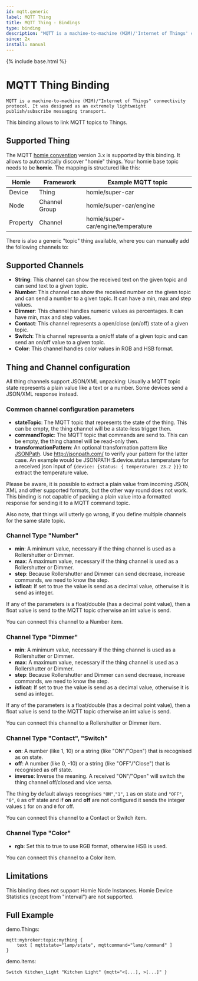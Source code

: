 ```yaml
---
id: mqtt.generic
label: MQTT Thing
title: MQTT Thing - Bindings
type: binding
description: "MQTT is a machine-to-machine (M2M)/'Internet of Things' connectivity protocol. It was designed as an extremely lightweight publish/subscribe messaging transport."
since: 2x
install: manual
---
```


<!-- Attention authors: Do not edit directly. Please add your changes to the appropriate source repository -->

{% include base.html %}

# MQTT Thing Binding

    MQTT is a machine-to-machine (M2M)/"Internet of Things" connectivity protocol. It was designed as an extremely lightweight publish/subscribe messaging transport.

This binding allows to link MQTT topics to Things.

## Supported Thing

The MQTT [homie convention](https://github.com/homieiot/convention) version 3.x is supported by this binding.
It allows to automatically discover "homie" things.
Your homie base topic needs to be **homie**. The mapping is structured like this:


| Homie    | Framework     | Example MQTT topic                 |
|----------|---------------|------------------------------------|
| Device   | Thing         | homie/super-car                    |
| Node     | Channel Group | homie/super-car/engine             |
| Property | Channel       | homie/super-car/engine/temperature |

There is also a generic "topic" thing available, where you can manually add the following channels to:

## Supported Channels

* **String**: This channel can show the received text on the given topic and can send text to a given topic.
* **Number**: This channel can show the received number on the given topic and can send a number to a given topic. It can have a min, max and step values.
* **Dimmer**: This channel handles numeric values as percentages. It can have min, max and step values.
* **Contact**: This channel represents a open/close (on/off) state of a given topic.
* **Switch**: This channel represents a on/off state of a given topic and can send an on/off value to a given topic.
* **Color**: This channel handles color values in RGB and HSB format.

## Thing and Channel configuration

All thing channels support JSON/XML unpacking: Usually a MQTT topic state represents a plain value like a text or a number. Some devices send a JSON/XML response instead.

### Common channel configuration parameters

* __stateTopic__: The MQTT topic that represents the state of the thing. This can be empty, the thing channel will be a state-less trigger then. 
* __commandTopic__: The MQTT topic that commands are send to. This can be empty, the thing channel will be read-only then.
* __transformationPattern__: An optional transformation pattern like [JSONPath](http://goessner.net/articles/JsonPath/index.html#e2). Use http://jsonpath.com/ to verify your pattern for the latter case. An example would be JSONPATH:$.device.status.temperature for a received json input of `{device: {status: { temperature: 23.2 }}}` to extract the temperature value.

Please be aware, it is possible to extract a plain value from incoming JSON, XML and other supported formats, but the other way round does not work. This binding is not capable of packing a plain value into a formatted response for sending it to a MQTT command topic.

Also note, that things will utterly go wrong, if you define multiple channels for the same state topic.
 
### Channel Type "Number"
 
* __min__: A minimum value, necessary if the thing channel is used as a Rollershutter or Dimmer.
* __max__: A maximum value, necessary if the thing channel is used as a Rollershutter or Dimmer.
* __step__: Because Rollershutter and Dimmer can send decrease, increase commands, we need to know the step.
* __isfloat__: If set to true the value is send as a decimal value, otherwise it is send as integer.

If any of the parameters is a float/double (has a decimal point value), then a float value is send to the MQTT topic otherwise an int value is send.

You can connect this channel to a Number item.

### Channel Type "Dimmer"
 
* __min__: A minimum value, necessary if the thing channel is used as a Rollershutter or Dimmer.
* __max__: A maximum value, necessary if the thing channel is used as a Rollershutter or Dimmer.
* __step__: Because Rollershutter and Dimmer can send decrease, increase commands, we need to know the step.
* __isfloat__: If set to true the value is send as a decimal value, otherwise it is send as integer.

If any of the parameters is a float/double (has a decimal point value), then a float value is send to the MQTT topic otherwise an int value is send.

You can connect this channel to a Rollershutter or Dimmer item.

### Channel Type "Contact", "Switch"

* __on__: A number (like 1, 10) or a string (like "ON"/"Open") that is recognised as on state.
* __off__: A number (like 0, -10) or a string (like "OFF"/"Close") that is recognised as off state.
* __inverse__: Inverse the meaning. A received "ON"/"Open" will switch the thing channel off/closed and vice versa.

The thing by default always recognises `"ON"`,`"1"`, `1` as on state and `"OFF"`, `"0"`, `0` as off state and if **on** and **off** are not configured it sends the integer values `1` for on and `0` for off.

You can connect this channel to a Contact or Switch item.

### Channel Type "Color"

* __rgb__: Set this to true to use RGB format, otherwise HSB is used.

You can connect this channel to a Color item.

## Limitations

This binding does not support Homie Node Instances. Homie Device Statistics (except from "interval") are not supported.

## Full Example

demo.Things:

```xtend
mqtt:mybroker:topic:mything {
    text [ mqttstate="lamp/state", mqttcommand="lamp/command" ]
}
```

demo.items:

```xtend
Switch Kitchen_Light "Kitchen Light" {mqtt="<[...], >[...]" }
```
